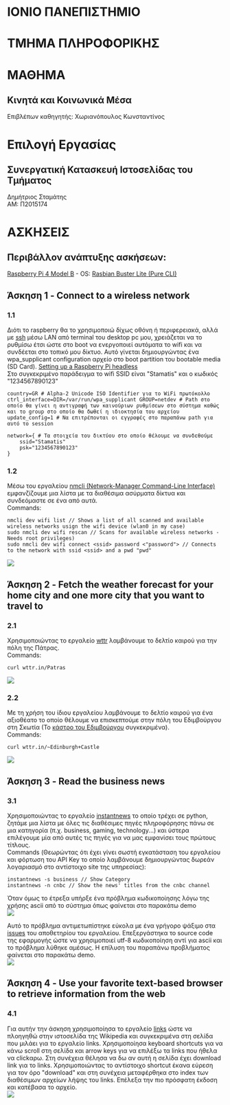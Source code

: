 # ΙΟΝΙΟ ΠΑΝΕΠΙΣΤΗΜΙΟ 


# ΤΜΗΜΑ ΠΛΗΡΟΦΟΡΙΚΗΣ 


# ΜΑΘΗΜΑ
## Κινητά και Κοινωνικά Μέσα
 
Επιβλέπων καθηγητής: Χωριανόπουλος Κωνσταντίνος 


# Επιλογή Εργασίας
## Συνεργατική Κατασκευή Ιστοσελίδας του Τμήματος

Δημήτριος Σταμάτης <br>
ΑΜ: Π2015174

# ΑΣΚΗΣΕΙΣ
## Περιβάλλον ανάπτυξης ασκήσεων: 
[Raspberry Pi 4 Model B](https://www.raspberrypi.org/products/raspberry-pi-4-model-b/) - OS: [Rasbian Buster Lite (Pure CLI)](https://www.raspberrypi.org/downloads/raspbian/)
## Άσκηση 1 - Connect to a wireless network
### 1.1
Διότι το raspberry θα το χρησιμοποιώ δίχως οθόνη ή περιφερειακά, αλλά με [ssh](https://www.ssh.com/) μέσω LAN από terminal του desktop pc μου, χρειάζεται να το ρυθμίσω έτσι ώστε στο boot να ενεργοποιεί αυτόματα το wifi και να συνδέεται στο τοπικό μου δίκτυο. Αυτό γίνεται δημιουργώντας ένα wpa_supplicant configuration αρχείο στο boot partition του bootable media (SD Card). [Setting up a Raspberry Pi headless](https://www.raspberrypi.org/documentation/configuration/wireless/headless.md) <br>
Στο συγκεκριμένο παράδειγμα το wifi SSID είναι "Stamatis" και ο κωδικός "1234567890123"
```
country=GR # Alpha-2 Unicode ISO Identifier για το WiFi πρωτόκολλο
ctrl_interface=DIR=/var/run/wpa_supplicant GROUP=netdev # Path στο οποίο θα γίνει η αντιγραφή των καινούριων ρυθμίσεων στο σύστημα καθώς και το group στο οποίο θα δωθεί η ιδιοκτησία του αρχείου
update_config=1 # Να επιτρέπονται οι εγγραφές στο παραπάνω path για αυτό το session

network={ # Τα στοιχεία του δικτύου στο οποίο θέλουμε να συνδεθούμε
    ssid="Stamatis"
    psk="1234567890123"
}
```
### 1.2
Μέσω του εργαλείου [nmcli (Network-Manager Command-Line Interface)](https://developer.gnome.org/NetworkManager/stable/nmcli.html) εμφανζίζουμε μια λίστα με τα διαθέσιμα ασύρματα δίκτυα και συνδεόμαστε σε ένα από αυτά.<br>
Commands:<br>
```
nmcli dev wifi list // Shows a list of all scanned and available wireless networks usign the wifi device (wlan0 in my case)
sudo nmcli dev wifi rescan // Scans for available wireless networks - Needs root privileges)
sudo nmcli dev wifi connect <ssid> password <"password"> // Connects to the network with ssid <ssid> and a pwd "pwd"
```
<a href="https://asciinema.org/a/CmYgSFE25eamKYCX83zzzwqXs" target="_blank"><img src="https://asciinema.org/a/CmYgSFE25eamKYCX83zzzwqXs.svg" /></a><br>
## Άσκηση 2 - Fetch the weather forecast for your home city and one more city that you want to travel to
### 2.1
Χρησιμοποιώντας το εργαλείο [wttr](https://github.com/chubin/wttr.in) λαμβάνουμε το δελτίο καιρού για την πόλη της Πάτρας. <br>
Commands:<br>
```
curl wttr.in/Patras
```
<a href="https://asciinema.org/a/u8bHN2AFpE9vqJFV4aChRk4Zr" target="_blank"><img src="https://asciinema.org/a/u8bHN2AFpE9vqJFV4aChRk4Zr.svg" /></a><br>
### 2.2
Με τη χρήση του ίδιου εργαλείου λαμβάνουμε το δελτίο καιρού για ένα αξιοθέατο το οποίο θέλουμε να επισκεπτούμε στην πόλη του Εδιμβούργου στη Σκωτία (Το [κάστρο του Εδιμβούργου](https://en.wikipedia.org/wiki/Edinburgh_Castle) συγκεκριμένα).<br>
Commands:<br>
```
curl wttr.in/~Edinburgh+Castle
```
<a href="https://asciinema.org/a/sPASOgWB3gWyNX8n639P8q1bQ" target="_blank"><img src="https://asciinema.org/a/sPASOgWB3gWyNX8n639P8q1bQ.svg" /></a><br>

## Άσκηση 3 - Read the business news
### 3.1
Χρησιμοποιώντας το εργαλείο [instantnews](https://github.com/shivam043/instantnews) το οποίο τρέχει σε python, ζητάμε μια λίστα με όλες τις διαθέσιμες πηγές πληροφόρησης πάνω σε μια κατηγορία (π.χ. business, gaming, technology...) και ύστερα επιλέγουμε μία από αυτές τις πηγές για να μας εμφανίσει τους πρώτους τίτλους.<br>
Commands (Θεωρώντας ότι έχει γίνει σωστή εγκατάσταση του εργαλείου και φόρτωση του API Key το οποίο λαμβάνουμε δημιουργώντας δωρεάν λογαριασμό στο αντίστοιχο site της υπηρεσίας):
```
instantnews -s business // Show Category
instantnews -n cnbc // Show the news' titles from the cnbc channel
```
Όταν όμως το έτρεξα υπήρξε ένα πρόβλημα κωδικοποίησης λόγω της χρήσης ascii από το σύστημα όπως φαίνεται στο παρακάτω demo<br>
<a href="https://asciinema.org/a/DrYGZ3NRtAl4fLBpTx97bYZvH" target="_blank"><img src="https://asciinema.org/a/DrYGZ3NRtAl4fLBpTx97bYZvH.svg" /></a><br>

Αυτό το πρόβλημα αντιμετωπίστηκε εύκολα με ένα γρήγορο ψάξιμο στα [issues](https://github.com/shivam043/instantnews/issues/19) του αποθετηρίου του εργαλείου. Επεξεργάστηκα το source code της εφαρμογής ώστε να χρησιμοποιεί utf-8 κωδικοποίηση αντί για ascii και το πρόβλημα λύθηκε αμέσως. Η επίλυση του παραπάνω προβλήματος φαίνεται στο παρακάτω demo.<br>
<a href="https://asciinema.org/a/gMF0GgTUiwkcaYhumRsQNNlPK" target="_blank"><img src="https://asciinema.org/a/gMF0GgTUiwkcaYhumRsQNNlPK.svg" /></a><br>


## Άσκηση 4 - Use your favorite text-based browser to retrieve information from the web
### 4.1
Για αυτήν την άσκηση χρησιμοποίησα το εργαλείο [links](https://en.wikipedia.org/wiki/Links_(web_browser)) ώστε να πλοηγηθώ στην ιστοσελίδα της Wikipedia και συγκεκριμένα στη σελίδα που μιλάει για το εργαλείο links. Χρησιμοποίησα keyboard shortcuts για να κάνω scroll στη σελίδα και arrow keys για να επιλέξω τα links που ήθελα να clickαρω. Στη συνέχεια θέλησα να δω αν αυτή η σελίδα έχει download link για το links. Χρησιμοποιώντας το αντίστοιχο shortcut έκανα εύρεση για τον όρο "download" και στη συνέχεια μεταφέρθηκα στο index των διαθέσιμων αρχείων λήψης του links. Επέλεξα την πιο πρόσφατη έκδοση και κατέβασα το αρχείο.<br>
<a href="https://asciinema.org/a/SkzvmVymzDJlIp0DQT7ALzILn" target="_blank"><img src="https://asciinema.org/a/SkzvmVymzDJlIp0DQT7ALzILn.svg" /></a><br>
